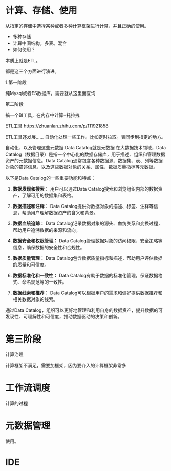 

# 计算、存储、使用

从指定的存储中选择某种或者多种计算框架进行计算，并且正确的使用。
* 多种存储
* 计算中间结构。多表。混合
* 如何使用？

本质上就是ETL。

都是这三个方面进行演进。


1.第一阶段

纯Mysql或者ES数据库，需要就从这里面查询


第二阶段

搞一个BI工具，在内存中计算+托拉拽





ETL工具
https://zhuanlan.zhihu.com/p/111921858



ETL工具逐发展…… 自动化处理一些工作。比如定时拉取。表同步到指定的地方。

自动化、以及管理这些元数据
Data Catalog就是元数据
在大数据技术领域，Data Catalog（数据目录）是指一个中心化的数据存储库，用于描述、组织和管理数据资产的元数据信息。Data Catalog通常包含各种数据源、数据集、表、列等数据对象的描述信息，以及这些数据对象的关系、属性、数据质量指标等元数据。

以下是Data Catalog的一些重要功能和特点：

1. **数据发现和搜索：** 用户可以通过Data Catalog搜索和浏览组织内部的数据资产，了解可用的数据集和表格。

2. **数据描述和注释：** Data Catalog提供对数据对象的描述、标签、注释等信息，帮助用户理解数据资产的含义和背景。

3. **数据血统追踪：** Data Catalog记录数据对象的源头、血统关系和变换过程，帮助用户追溯数据的来源和流向。

4. **数据安全和权限管理：** Data Catalog管理数据对象的访问权限、安全策略等信息，确保数据的安全性和合规性。

5. **数据质量管理：** Data Catalog包含数据质量指标和描述，帮助用户评估数据的质量和可信度。

6. **数据标准化和一致性：** Data Catalog有助于数据的标准化管理，保证数据格式、命名规范等的一致性。

7. **数据线索和推荐：** Data Catalog可以根据用户的需求和偏好提供数据推荐和相关数据对象的线索。

通过Data Catalog，组织可以更好地管理和利用自身的数据资产，提升数据的可发现性、可理解性和可信度，推动数据驱动的决策和创新。



# 第三阶段

计算治理

计算框架不满足，需要加框架，因为要介入的计算框架非常多


# 工作流调度

计算的过程

# 元数据管理

使用。



# IDE

